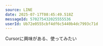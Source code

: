 ```yaml
---
source: LINE
date: 2025-07-17T08:45:49.518Z
messageId: 570275432025555536
userId: Ub72e0555cbf4df6c5440b4dc7993c71d
---
```


Cursorに興味がある、使ってみたい